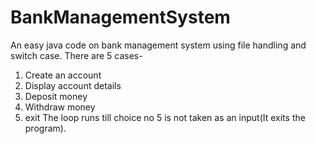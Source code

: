 # BankManagementSystem
An easy java code on bank management system using file handling and switch case.
There are 5 cases-
1. Create an account
2. Display account details
3.  Deposit money
4.  Withdraw money
5.  exit
The loop runs till choice no 5 is not taken as an input(It exits the program).

